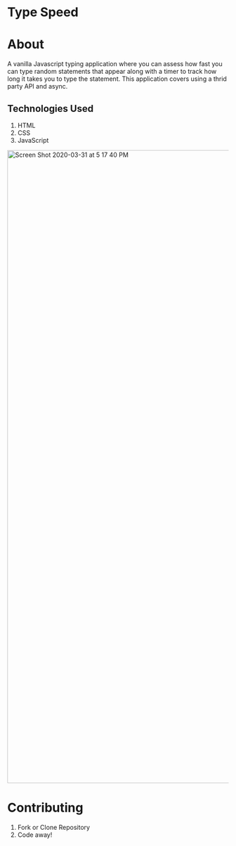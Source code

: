 # Type Speed

# About

A vanilla Javascript typing application where you can assess how fast you can type random statements that appear along with a timer to track how long it takes you to type the statement. This application covers using a thrid party API and async.

## Technologies Used

1. HTML
2. CSS
3. JavaScript

<img width="1440" alt="Screen Shot 2020-03-31 at 5 17 40 PM" src="https://user-images.githubusercontent.com/54545904/78075990-8e0ef680-7373-11ea-9f01-10e9c29626fc.png">

# Contributing

1. Fork or Clone Repository 
2. Code away!

